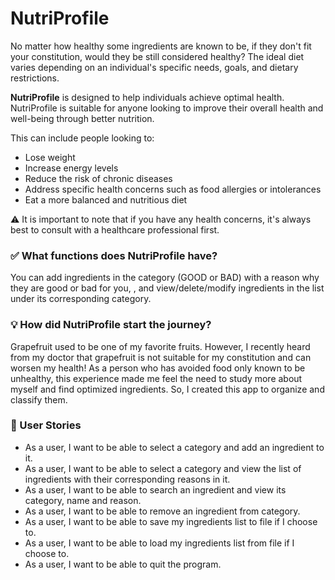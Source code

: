 # NutriProfile

No matter how healthy some ingredients are known to be, if they don't fit your constitution, would they be still 
considered healthy? The ideal diet varies depending on an individual's specific needs, goals, and dietary restrictions.

**NutriProfile** is designed to help individuals achieve optimal health. NutriProfile is suitable for anyone looking to 
improve their overall health and well-being through better nutrition.

This can include people looking to:

- Lose weight
- Increase energy levels
- Reduce the risk of chronic diseases
- Address specific health concerns such as food allergies or intolerances
- Eat a more balanced and nutritious diet

⚠️ It is important to note that if you have any health concerns, it's always best to consult with a healthcare 
professional first.

### ✅︎ What functions does NutriProfile have?
You can add ingredients in the category (GOOD or BAD) with a reason why they are good or bad for you, 
, and view/delete/modify ingredients in the list under its corresponding category. 

### 💡 How did NutriProfile start the journey?

Grapefruit used to be one of my favorite fruits. However, I recently heard from my doctor that grapefruit is not 
suitable for my constitution and can worsen my health! As a person who has avoided food only known to be unhealthy, 
this experience made me feel the need to study more about myself and find optimized ingredients. So, I created this app 
to organize and classify them.

### 📒 User Stories

- As a user, I want to be able to select a category and add an ingredient to it.
- As a user, I want to be able to select a category and view the list of ingredients with their corresponding reasons in it.
- As a user, I want to be able to search an ingredient and view its category, name and reason.
- As a user, I want to be able to remove an ingredient from category.
- As a user, I want to be able to save my ingredients list to file if I choose to.
- As a user, I want to be able to load my ingredients list from file if I choose to.
- As a user, I want to be able to quit the program. 
